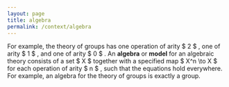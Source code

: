 ```yaml
---
layout: page
title: algebra
permalink: /context/algebra
---
```

For example, the theory of groups has one operation of arity $ 2 $ , one of arity $ 1 $ , and one of arity $ 0 $ . An **algebra** or **model** for an algebraic theory consists of a set $ X $ together with a specified map $ X^n \to X $ for each operation of arity $ n $ , such that the equations hold everywhere. For example, an algebra for the theory of groups is exactly a group.
